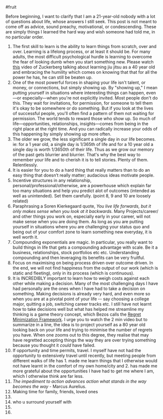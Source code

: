 #fruit 

Before beginning, I want to clarify that I am a 21-year-old nobody with a lot of questions about life, whose answers I still seek. This post is not meant to come off as advice, sound preachy, motivational, or condescending. These are simply things I learned the hard way and wish someone had told me, in no particular order.

1. The first skill to learn is the ability to learn things from scratch, over and over. Learning is a lifelong process, or at least it should be. For many adults, the most difficult psychological hurdle is learning to overcome the fear of looking dumb when you start something new. Please watch [this](https://www.youtube.com/watch?v=qGAnLnvOTlM&ab_channel=LexClips) video of Zuckerberg talking about learning jiu jitsu as a 40 year old and embracing the humility which comes on knowing that that for all the power he has, he can still be beaten up. 
3. One of the most powerful forces in shaping your life isn't talent, or money, or connections, but simply showing up. By "showing up," I mean putting yourself in situations where interesting things can happen, even—or especially—when you're not explicitly invited. Most people don't do this. They wait for invitations, for permission, for someone to tell them it's okay to be somewhere or do something. But if you look at the lives of successful people, you'll often find a pattern of them not waiting for permission. The world tends to reward those who show up. So much of life—opportunities, relationships, insights—comes from being in the right place at the right time. And you can radically increase your odds of this happening by simply showing up more often. 
4. The older we grow, the less significant a single day in our life becomes. ie: for a 1 year old, a single day is 1/365th of life and for a 10 year old a single day is worth 1/3650th of their life. Thus as we grow our memory of the past gets blurrier and blurrier. That's why the best way to remember your life and to cherish it is to tell stories. Plenty of them. Relentlessly.
5. It is easier for you to do a hard thing that really matters than to do an easy thing that doesn’t really matter; audacious ideas motivate people.
6. Incentive structures in any relationship, personal/professional/otherwise, are a powerhouse which explain far too many situations and help you predict alot of outcomes (intended as well as unintended). Set them carefully. (point 8, 9 and 10 are loosely related)
7. Paraphrasing a Soren Kierkegaard quote, _You live life forwards, but it only makes sense when you look at it backwards._ Many Projects/career/ and other things you work on, especially early in your career, will not make sense when you are doing them. As long as you are putting yourself in situations where you are challenging your status quo and being out of your comfort zone to learn something new everyday, it is well worth it.  
8. Compounding exponentials are magic. In particular, you really want to build things in life that gets a compounding advantage with scale. Be it a business, relationships, stock portfolios etc etc. Understanding compounding and then leveraging its benefits can be very fruitful. 
9. Focus on maximising on being process driven over outcome driven. In the end, we will not find happiness from the output of our work (which is static and fleeting), only in its process (which is continuous). 
10. It is INCREDIBLY important to learn how to weigh costs against each other while making a decision. Many of the most challenging days I have had personally are the ones when I have had to take a decision on something. Making decisions is already very hard, and even more so when you are at a pivotal point of your life --  say choosing a college major, quitting a job, switching career tracks etc. I still have not learnt how to take decisions well but what has helped me streamline my thinking is a game theory concept, which Bezos calls the [Regret Minimization Framework](https://www.youtube.com/watch?v=jwG_qR6XmDQ&pp=ygUdcmVncmV0IG1pbmltaXphdGlvbiBmcmFtZXdvcms%3D). I urge you to watch the 2  min video but to summarize in a line, the idea is to project yourself as a 80 year old looking back on your life and trying to minimise the number of regrets you have. When one zooms out to this degree, they realise that may have regretted accepting things the way they are over trying something because you thought it _could_ have failed. 
11. If opportunity and time permits, travel. I myself have not had the opportunity to extensively travel until recently, but meeting people from different walks of life has 1. made me learn things that I otherwise would not have learnt in the comfort of my own home/city and 2. has made me more grateful about the opportunities I have had to get me where I am, which I otherwise think are far less.   
12. _The impediment to action advances action what stands in the way becomes the way_ - Marcus Aurelius.
13. Making time for family, friends, loved ones
14. 
15. who u surround yourself with
16. 
17. 